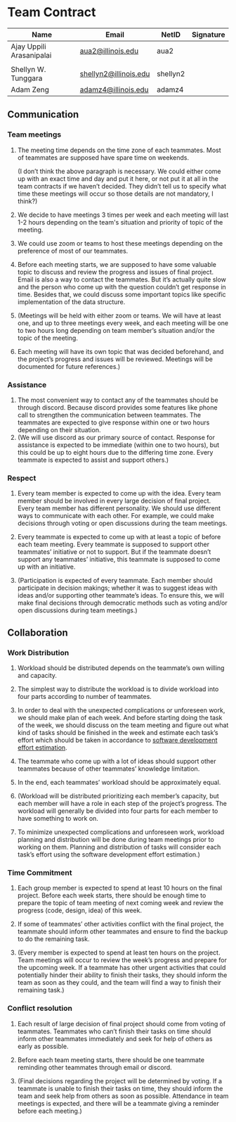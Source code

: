 # Team Contract

| Name                     | Email                 | NetID    | Signature |
| ------------------------ | --------------------- | -------- | --------- |
| Ajay Uppili Arasanipalai | aua2@illinois.edu     | aua2     |           |
|                          |                       |          |           |
| Shellyn W. Tunggara      | shellyn2@illinois.edu | shellyn2 |           |
| Adam Zeng                | adamz4@illinois.edu   | adamz4   |           |

## Communication

### Team meetings

1. The meeting time depends on the time zone of each teammates. Most of teammates are supposed have spare time on weekends. 

   (I don’t think the above paragraph is necessary. We could either come up with an exact time and day and put it here, or not put it at all in the team contracts if we haven’t decided. They didn’t tell us to specify what time these meetings will occur so those details are not mandatory, I think?)

2. We decide to have meetings 3 times per week and each meeting will last 1-2 hours depending on the team's situation and priority of topic of the meeting. 
3. We could use zoom or teams to host these meetings depending on the preference of most of our teammates. 
4. Before each meeting starts, we are supposed to have some valuable topic to discuss and review the progress and issues of final project. Email is also a way to contact the teammates. But it’s actually quite slow and the person who come up with the question couldn’t get response in time. Besides that, we could discuss some important topics like specific implementation of the data structure. 
5. (Meetings will be held with either zoom or teams. We will have at least one, and up to three meetings every week, and each meeting will be one to two hours long depending on team member’s situation and/or the topic of the meeting. 
6. Each meeting will have its own topic that was decided beforehand, and the project’s progress and issues will be reviewed. Meetings will be documented for future references.) 

### Assistance

1. The most convenient way to contact any of the teammates should be through discord. Because discord provides some features like phone call to strengthen the communication between teammates. The teammates are expected to give response within one or two hours depending on their situation. 
2. (We will use discord as our primary source of contact. Response for assistance is expected to be immediate (within one to two hours), but this could be up to eight hours due to the differing time zone. Every teammate is expected to assist and support others.) 

 

### Respect

1. Every team member is expected to come up with the idea. Every team member should be involved in every large decision of final project. Every team member has different personality. We should use different ways to communicate with each other. For example, we could make decisions through voting or open discussions during the team meetings. 

2. Every teammate is expected to come up with at least a topic of before each team meeting. Every teammate is supposed to support other teammates’ initiative or not to support. But if the teammate doesn’t support any teammates’ initiative, this teammate is supposed to come up with an initiative. 

3. (Participation is expected of every teammate. Each member should participate in decision makings; whether it was to suggest ideas with ideas and/or supporting other teammate’s ideas. To ensure this, we will make final decisions through democratic methods such as voting and/or open discussions during team meetings.) 

 

## Collaboration

### Work Distribution

1. Workload should be distributed depends on the teammate’s own willing and capacity.

2. The simplest way to distribute the workload is to divide workload into four parts according to number of teammates. 

3. In order to deal with the unexpected complications or unforeseen work, we should make plan of each week. And before starting doing the task of the week, we should discuss on the team meeting and figure out what kind of tasks should be finished in the week and estimate each task’s effort which should be taken in accordance to [software development effort estimation](https://en.wikipedia.org/wiki/Software_development_effort_estimation).

4. The teammate who come up with a lot of ideas should support other teammates because of other teammates’ knowledge limitation. 

5. In the end, each teammates’ workload should be approximately equal. 

6. (Workload will be distributed prioritizing each member’s capacity, but each member will have a role in each step of the project’s progress. The workload will generally be divided into four parts for each member to have something to work on. 

7. To minimize unexpected complications and unforeseen work, workload planning and distribution will be done during team meetings prior to working on them. Planning and distribution of tasks will consider each task’s effort using the software development effort estimation.) 

### Time Commitment

1. Each group member is expected to spend at least 10 hours on the final project. Before each week starts, there should be enough time to prepare the topic of team meeting of next coming week and review the progress (code, design, idea) of this week. 

2. If some of teammates’ other activities conflict with the final project, the teammate should inform other teammates and ensure to find the backup to do the remaining task. 

3. (Every member is expected to spend at least ten hours on the project. Team meetings will occur to review the week’s progress and prepare for the upcoming week. If a teammate has other urgent activities that could potentially hinder their ability to finish their tasks, they should inform the team as soon as they could, and the team will find a way to finish their remaining task.) 

### Conflict resolution

1. Each result of large decision of final project should come from voting of teammates. Teammates who can’t finish their tasks on time should inform other teammates immediately and seek for help of others as early as possible. 

2. Before each team meeting starts, there should be one teammate reminding other teammates through email or discord. 

3. (Final decisions regarding the project will be determined by voting. If a teammate is unable to finish their tasks on time, they should inform the team and seek help from others as soon as possible. Attendance in team meetings is expected, and there will be a teammate giving a reminder before each meeting.) 

 

 